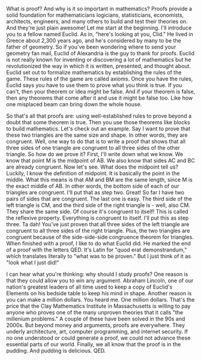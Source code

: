 
What is proof?
And why is it so important in mathematics?
Proofs provide a solid
foundation for mathematicians
logicians, statisticians,
economists, architects, engineers,
and many others to build
and test their theories on.
And they&#39;re just plain awesome!
Let me start at the beginning.
I&#39;ll introduce you
to a fellow named Euclid.
As in, &quot;here&#39;s looking at you, Clid.&quot;
He lived in Greece about 2,300 years ago,
and he&#39;s considered by many to be
the father of geometry.
So if you&#39;ve been wondering where
to send your geometry fan mail,
Euclid of Alexandria is the guy
to thank for proofs.
Euclid is not really known for inventing
or discovering a lot of mathematics
but he revolutionized the way
in which it is written,
presented, and thought about.
Euclid set out to formalize mathematics
by establishing the rules of the game.
These rules of the game are called axioms.
Once you have the rules,
Euclid says you have to use them
to prove what you think is true.
If you can&#39;t, then your theorem or idea
might be false.
And if your theorem is false, then
any theorems that come after it and use it
might be false too.
Like how one misplaced beam can
bring down the whole house.

So that&#39;s all that proofs are:
using well-established rules to prove
beyond a doubt that some theorem is true.
Then you use those theorems like blocks
to build mathematics.
Let&#39;s check out an example.
Say I want to prove
that these two triangles
are the same size and shape.
In other words, they are congruent.
Well, one way to do
that is to write a proof
that shows that all three sides
of one triangle
are congruent to all three sides
of the other triangle.
So how do we prove it?
First, I&#39;ll write down what we know.
We know that point M
is the midpoint of AB.
We also know that sides AC
and BC are already congruent.
Now let&#39;s see. What does
the midpoint tell us?
Luckily, I know
the definition of midpoint.
It is basically the point in the middle.
What this means is that AM
and BM are the same length,
since M is the exact middle of AB.
In other words, the bottom side
of each of our triangles are congruent.
I&#39;ll put that as step two.
Great! So far I have two pairs
of sides that are congruent.
The last one is easy.
The third side of the left triangle
is CM, and the third side
of the right triangle is -
well, also CM.
They share the same side.
Of course it&#39;s congruent to itself!
This is called the reflexive property.
Everything is congruent to itself.
I&#39;ll put this as step three.
Ta dah! You&#39;ve just proven
that all three sides of the left triangle
are congruent to all three sides
of the right triangle.
Plus, the two triangles are congruent
because of the side-side-side
congruence theorem for triangles.
When finished with a proof,
I like to do what Euclid did.
He marked the end of a proof
with the letters QED.
It&#39;s Latin for &quot;quod erat demonstrandum,&quot;
which translates literally to
&quot;what was to be proven.&quot;
But I just think of it
as &quot;look what I just did!&quot;

I can hear what you&#39;re thinking:
why should I study proofs?
One reason is that they could
allow you to win any argument.
Abraham Lincoln, one of our nation&#39;s greatest
leaders of all time
used to keep a copy of Euclid&#39;s Elements
on his bedside table
to keep his mind in shape.
Another reason is you can
make a million dollars.
You heard me.
One million dollars.
That&#39;s the price that the Clay
Mathematics Institute in Massachusetts
is willing to pay anyone who proves
one of the many unproven theories
that it calls &quot;the millenium problems.&quot;
A couple of these have been solved
in the 90s and 2000s.
But beyond money and arguments,
proofs are everywhere.
They underly architecture, art, computer
programming, and internet security.
If no one understood
or could generate a proof,
we could not advance these
essential parts of our world.
Finally, we all know
that the proof is in the pudding.
And pudding is delicious. QED.

